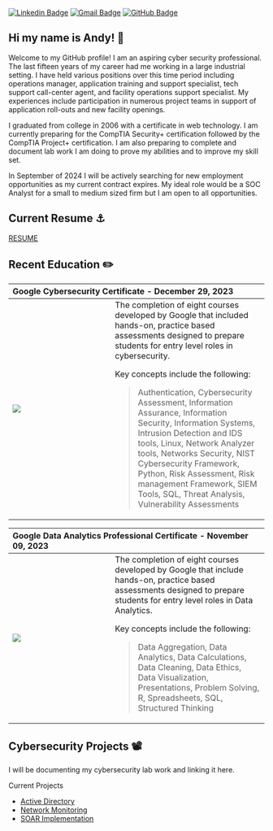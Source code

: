 [![Linkedin Badge](https://img.shields.io/badge/-andydoan-blue?style=flat&logo=Linkedin&logoColor=white&link=https://www.linkedin.com/in/andydoan/)](https://www.linkedin.com/in/andydoan/)
[![Gmail Badge](https://img.shields.io/badge/-andy.charles.doan-c14438?style=flat&logo=Gmail&logoColor=white&link=mailto:andy.charles.doan@gmail.com)](mailto:andy.charles.doan@gmail.com)
[![GitHub Badge](https://img.shields.io/badge/-DoanAndy-black?style=flat&logo=GitHub&logoColor=white&link=https://github.com/DoanAndy)](https://github.com/DoanAndy)

## Hi my name is Andy! 👋
Welcome to my GitHub profile! I am an aspiring cyber security professional. The last fifteen years of my career had me working in a large industrial setting. I have held various positions over this time period including operations manager, application training and support specialist, tech support call-center agent, and facility operations support specialist. My experiences include participation in numerous project teams in support of application roll-outs and new facility openings.

I graduated from college in 2006 with a certificate in web technology. I am currently preparing for the CompTIA Security+ certification followed by the CompTIA Project+ certification. I am also preparing to complete and document lab work I am doing to prove my abilities and to improve my skill set. 

In September of 2024 I will be actively searching for new employment opportunities as my current contract expires. My ideal role would be a SOC Analyst for a small to medium sized firm but I am open to all opportunities. 

## Current Resume ⚓

[RESUME](https://doanandy.github.io/resume/resume.pdf)

## Recent Education ✏️
<table>
  <thead>
   <tr>
      <th colspan="2" align="left">
        Google Cybersecurity Certificate - December 29, 2023
      </th>
   </tr>
  </thead>
  <tr>
    <td width="40%"><img align="left" src="https://images.credly.com/size/340x340/images/0bf0f2da-a699-4c82-82e2-56dcf1f2e1c7/image.png"></td>
    <td valign="top">
The completion of eight courses developed by Google that included hands-on, practice based assessments designed to prepare students for entry level roles in cybersecurity. 

Key concepts include the following:
> Authentication, Cybersecurity Assessment, Information Assurance, Information Security, Information Systems, Intrusion Detection and IDS tools, Linux, Network Analyzer tools, Networks Security, NIST Cybersecurity Framework, Python, Risk Assessment, Risk management Framework, SIEM Tools, SQL, Threat Analysis, Vulnerability Assessments      
    </td>
  </tr>
  
</table>

<table>
  <thead>
   <tr>
      <th colspan="2" align="left">
        Google Data Analytics Professional Certificate - November 09, 2023
      </th>
   </tr>
  </thead>
  <tr>
    <td width="40%"><img align="left" src="https://images.credly.com/size/340x340/images/d41de2b7-cbc2-47ec-bcf1-ebecbe83872f/GCC_badge_DA_1000x1000.png"></td>
    <td valign="top">
The completion of eight courses developed by Google that include hands-on, practice based assessments designed to prepare students for entry level roles in Data Analytics. 

Key concepts include the following:
> Data Aggregation, Data Analytics, Data Calculations, Data Cleaning, Data Ethics, Data Visualization, Presentations, Problem Solving, R, Spreadsheets, SQL, Structured Thinking    
    </td>
  </tr>
  
</table>

## Cybersecurity Projects 📽️

I will be documenting my cybersecurity lab work and linking it here. 

Current Projects

* [Active Directory](https://doanandy.github.io/Projects/Active_Directory/)
* [Network Monitoring](https://doanandy.github.io/Projects/Network_Monitoring/)
* [SOAR Implementation](https://doanandy.github.io/Projects/SOAR_Implementation/)





<!---
DoanAndy/DoanAndy is a ✨ special ✨ repository because its `README.md` (this file) appears on your GitHub profile.
You can click the Preview link to take a look at your changes.
--->
